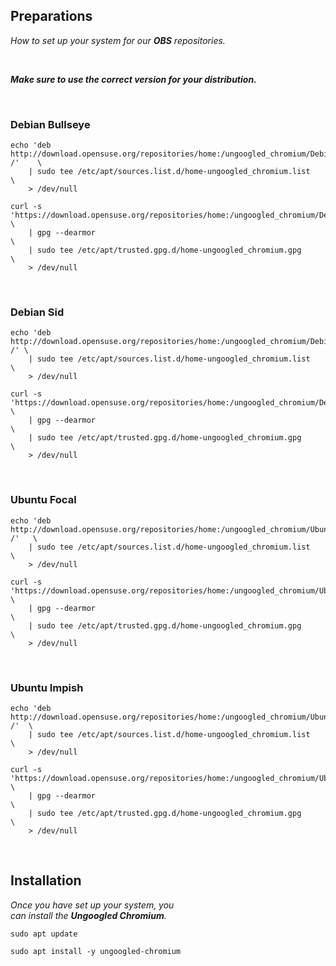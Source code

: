 ## Preparations

*How to set up your system for our **OBS** repositories.*

<br>

***Make sure to use the correct version for your distribution.***

<br>

### Debian Bullseye

```shell
echo 'deb http://download.opensuse.org/repositories/home:/ungoogled_chromium/Debian_Bullseye/ /'    \
    | sudo tee /etc/apt/sources.list.d/home-ungoogled_chromium.list                                 \
    > /dev/null
```

```shell
curl -s 'https://download.opensuse.org/repositories/home:/ungoogled_chromium/Debian_Bullseye/Release.key'   \
    | gpg --dearmor                                                                                         \
    | sudo tee /etc/apt/trusted.gpg.d/home-ungoogled_chromium.gpg                                           \
    > /dev/null
```

<br>

### Debian Sid

```shell
echo 'deb http://download.opensuse.org/repositories/home:/ungoogled_chromium/Debian_Sid/ /' \
    | sudo tee /etc/apt/sources.list.d/home-ungoogled_chromium.list                         \
    > /dev/null
```

```shell
curl -s 'https://download.opensuse.org/repositories/home:/ungoogled_chromium/Debian_Sid/Release.key'    \
    | gpg --dearmor                                                                                     \
    | sudo tee /etc/apt/trusted.gpg.d/home-ungoogled_chromium.gpg                                       \
    > /dev/null
```

<br>

### Ubuntu Focal

```shell
echo 'deb http://download.opensuse.org/repositories/home:/ungoogled_chromium/Ubuntu_Focal/ /'   \
    | sudo tee /etc/apt/sources.list.d/home-ungoogled_chromium.list                             \
    > /dev/null
```

```shell
curl -s 'https://download.opensuse.org/repositories/home:/ungoogled_chromium/Ubuntu_Focal/Release.key'  \
    | gpg --dearmor                                                                                     \
    | sudo tee /etc/apt/trusted.gpg.d/home-ungoogled_chromium.gpg                                       \
    > /dev/null
```
<br>

### Ubuntu Impish

```shell
echo 'deb http://download.opensuse.org/repositories/home:/ungoogled_chromium/Ubuntu_Impish/ /'  \
    | sudo tee /etc/apt/sources.list.d/home-ungoogled_chromium.list                             \
    > /dev/null
```

```shell
curl -s 'https://download.opensuse.org/repositories/home:/ungoogled_chromium/Ubuntu_Impish/Release.key' \
    | gpg --dearmor                                                                                     \
    | sudo tee /etc/apt/trusted.gpg.d/home-ungoogled_chromium.gpg                                       \
    > /dev/null
```
  
  
<br>

## Installation

*Once you have set up your system, you* <br>
*can install the **Ungoogled Chromium**.*

```shell
sudo apt update
```

```shell
sudo apt install -y ungoogled-chromium
```
